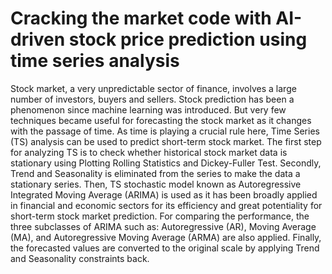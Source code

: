 

# Cracking the market code with AI-driven stock price prediction using time series analysis




Stock market, a very unpredictable sector of finance, involves a large number of investors, buyers and sellers. Stock prediction has been a phenomenon since machine learning was introduced. But very few techniques became useful for forecasting the stock market as it changes with the passage of time. As time is playing a crucial rule here, Time Series (TS) analysis can be used to predict short-term stock market. The first step for analyzing TS is to check whether historical stock market data is stationary using Plotting Rolling Statistics and Dickey-Fuller Test. Secondly, Trend and Seasonality is eliminated from the series to make the data a stationary series. Then, TS stochastic model known as Autoregressive Integrated Moving Average (ARIMA) is used as it has been broadly applied in financial and economic sectors for its efficiency and great potentiality for short-term stock market prediction. For comparing the performance, the three subclasses of ARIMA such as: Autoregressive (AR), Moving Average (MA), and Autoregressive Moving Average (ARMA) are also applied. Finally, the forecasted values are converted to the original scale by applying Trend and Seasonality constraints back.
